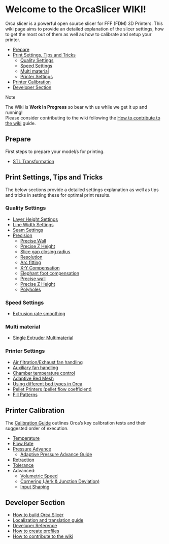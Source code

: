 # Welcome to the OrcaSlicer WIKI!

Orca slicer is a powerful open source slicer for FFF (FDM) 3D Printers. This wiki page aims to provide an detailed explanation of the slicer settings, how to get the most out of them as well as how to calibrate and setup your printer.

- [Prepare](#prepare)
- [Print Settings, Tips and Tricks](#print-settings-tips-and-tricks)
  - [Quality Settings](#quality-settings)
  - [Speed Settings](#speed-settings)
  - [Multi material](#multi-material)
  - [Printer Settings](#printer-settings)
- [Printer Calibration](#printer-calibration)
- [Developer Section](#developer-section)

> [!NOTE]
> The Wiki is **Work In Progress** so bear with us while we get it up and running!  
> Please consider contributing to the wiki following the [How to contribute to the wiki](How-to-wiki) guide.

## Prepare

First steps to prepare your model/s for printing.

- [STL Transformation](stl-transformation)

## Print Settings, Tips and Tricks

The below sections provide a detailed settings explanation as well as tips and tricks in setting these for optimal print results.

### Quality Settings

- [Layer Height Settings](quality_settings_layer_height)
- [Line Width Settings](quality_settings_line_width)
- [Seam Settings](quality_settings_seam)
- [Precision](quality_settings_precision)
  - [Precise Wall](quality_settings_precision#precise-wall)
  - [Precise Z Height](quality_settings_precision#precise-z-height)
  - [Slice gap closing radius](quality_settings_precision#slice-gap-closing-radius)
  - [Resolution](quality_settings_precision#resolution)
  - [Arc fitting](quality_settings_precision#arc-fitting)
  - [X-Y Compensation](quality_settings_precision#x-y-compensation)
  - [Elephant foot compensation](quality_settings_precision#elephant-foot-compensation)
  - [Precise wall](quality_settings_precision#precise-wall)
  - [Precise Z Height](quality_settings_precision#precise-z-height)
  - [Polyholes](quality_settings_precision#polyholes)

### Speed Settings

- [Extrusion rate smoothing](extrusion-rate-smoothing)

### Multi material

- [Single Extruder Multimaterial](semm)

### Printer Settings

- [Air filtration/Exhaust fan handling](air-filtration)
- [Auxiliary fan handling](Auxiliary-fan)
- [Chamber temperature control](chamber-temperature)
- [Adaptive Bed Mesh](adaptive-bed-mesh)
- [Using different bed types in Orca](bed-types)
- [Pellet Printers (pellet flow coefficient)](pellet-flow-coefficient)
- [Fill Patterns](fill-patterns)

## Printer Calibration

The [Calibration Guide](Calibration) outlines Orca’s key calibration tests and their suggested order of execution.

- [Temperature](temp-calib)
- [Flow Rate](flow-rate-calib)
- [Pressure Advance](pressure-advance-calib)
  - [Adaptive Pressure Advance Guide](adaptive-pressure-advance-calib)
- [Retraction](retraction-calib)
- [Tolerance](tolerance-calib)
- Advanced:
  - [Volumetric Speed](volumetric-speed-calib)
  - [Cornering (Jerk & Junction Deviation)](cornering-calib)
  - [Input Shaping](input-shaping-calib)

## Developer Section

- [How to build Orca Slicer](How-to-build)
- [Localization and translation guide](Localization_guide)
- [Developer Reference](Developers-Home)
- [How to create profiles](How-to-create-profiles)
- [How to contribute to the wiki](How-to-wiki)
